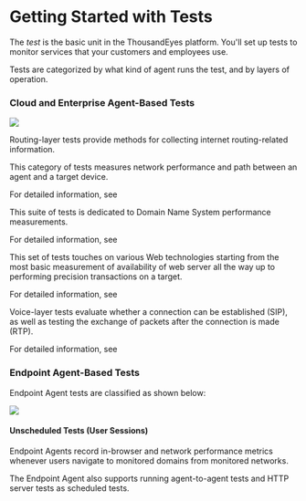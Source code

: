 # Getting Started with Tests

The _test_ is the basic unit in the ThousandEyes platform. You'll set up tests to monitor services that your customers and employees use.

Tests are categorized by what kind of agent runs the test, and by layers of operation.

### Cloud and Enterprise Agent-Based Tests <a href="#cloud-and-enterprise-agent-based-tests" id="cloud-and-enterprise-agent-based-tests"></a>

![](https://2360053865-files.gitbook.io/\~/files/v0/b/gitbook-x-prod.appspot.com/o/spaces%2F-M4QARF6s57qxMrOHDTZ%2Fuploads%2Fgit-blob-4a74a9f2510d2c1ebb3abc2873aae6edc9046732%2Fproduct-documentation\_tests\_guide-to-thousandeyes-test-types-1-3.png?alt=media)

Routing-layer tests provide methods for collecting internet routing-related information.

This category of tests measures network performance and path between an agent and a target device.

For detailed information, see

This suite of tests is dedicated to Domain Name System performance measurements.

For detailed information, see

This set of tests touches on various Web technologies starting from the most basic measurement of availability of web server all the way up to performing precision transactions on a target.

For detailed information, see

Voice-layer tests evaluate whether a connection can be established (SIP), as well as testing the exchange of packets after the connection is made (RTP).

For detailed information, see

### Endpoint Agent-Based Tests <a href="#endpoint-agent-based-tests" id="endpoint-agent-based-tests"></a>

Endpoint Agent tests are classified as shown below:

![](https://2360053865-files.gitbook.io/\~/files/v0/b/gitbook-x-prod.appspot.com/o/spaces%2F-M4QARF6s57qxMrOHDTZ%2Fuploads%2Fgit-blob-ddceb3266b98ab7b9c8f379e14081c83e6f48b80%2Fproduct-documentation\_tests\_guide-to-thousandeyes-test-types-16.jpg?alt=media)

#### Unscheduled Tests (User Sessions) <a href="#unscheduled-tests-user-sessions" id="unscheduled-tests-user-sessions"></a>

Endpoint Agents record in-browser and network performance metrics whenever users navigate to monitored domains from monitored networks.

The Endpoint Agent also supports running agent-to-agent tests and HTTP server tests as scheduled tests.
